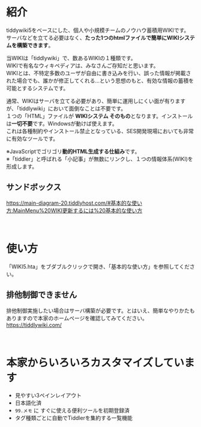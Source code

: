 # 紹介
tiddywiki5をベースにした、個人や小規模チームのノウハウ蓄積用WIKIです。
サーバなどを立てる必要はなく、**たった1つのhtmlファイルで簡単にWIKIシステムを構築できます**。

当WIKIは「tiddlywiki」で、数あるWIKIの１種類です。<br>
WIKIで有名なウィキペディアは、みなさんご存知だと思います。<br>
WIKIとは、不特定多数のユーザが自由に書き込みを行い、誤った情報が掲載された場合でも、誰かが修正してくれる…という思想のもと、有効な情報の蓄積を可能とするシステムです。<br>


通常、WIKIはサーバを立てる必要があり、簡単に運用しにくい面が有りますが、「tiddlywiki」において面倒なことは不要です。<br>
１つの「HTML」ファイルが **WIKIシステム そのもの**となります。インストールは**一切不要**です。Windowsが動けば使えます。<br>
これは各種制約やインストール禁止となっている、SES開発現場においても非常に有効なツールです。

※JavaScriptでゴリゴリ**動的HTML生成する仕組み**です。<br>
※「tiddler」と呼ばれる「小記事」が無数にリンクし、１つの情報体系(WIKI)を形成します。<br>

## サンドボックス
https://main-diagram-20.tiddlyhost.com/#基本的な使い方:MainMenu%20WIKI更新するには%20基本的な使い方

<br>

# 使い方
「WIKI5.hta」をブダブルクリックで開き、「基本的な使い方」を参照してください。

## 排他制御できません
排他制御実施したい場合はサーバ構築が必要です。とはいえ、簡単なやりかたもありますので本家のホームページを確認してみてください。
https://tiddlywiki.com/

<br>

# 本家からいろいろカスタマイズしています
- 見やすい3ペインレイアウト
- 日本語化済
- `99.メモ` に すぐに使える便利ツールを初期登録済
- タグ種類ごとに自動でTiddlerを集約する一覧機能
